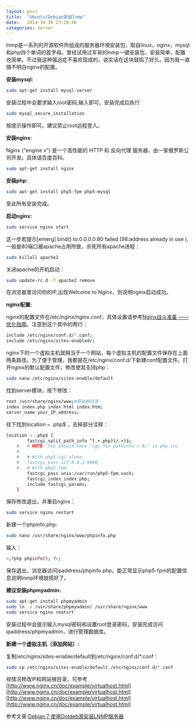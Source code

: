 ```yaml
---
layout: post
title:  "Ubuntu/Debian安装lnmp"
date:   2014-10-30 23:20:40
categories: Server
---
```

lnmp是一系列的开源软件所组成的服务器环境安装包，取自linux，nginx，mysql和php四个单词的首字母。曾经试用过军哥的lnmp一键安装包，安装简单，配置也简单。不过我这种强迫症不喜欢现成的，说实话在这块鼓捣了好久。因为我一直搞不明白nginx的配置。

**安装mysql:**

```bash
sudo apt-get install mysql-server
```

安装过程中会要求输入root密码,输入即可。安装完成后执行

```bash
sudo mysql_secure_installation
```

按提示操作即可。建议禁止root远程登入。

**安装nginx:**

Nginx ("engine x") 是一个高性能的 HTTP 和 反向代理 服务器，由一家俄罗斯公司开发。具体请百度百科。

```bash
sudo apt-get install nginx
```

**安装php:**

```bash
sudo apt-get install php5-fpm php5-mysql
```

至此所有安装完成。

**启动nginx:**

```bash
sudo service nginx start
```
这一步若提示[emerg] bind() to 0.0.0.0:80 failed (98:address already in use ),一般是80端口被apache占用所致，杀死所有apache进程：

```bash
sudo killall apache2
```

关闭apache的开机启动：

```bash
sudo update-rc.d -f apache2 remove
```

在浏览器里访问你的IP,出现Welcome to Nginx，则说明nginx启动成功。

**nginx配置:**

nginx的配置文件在/etc/nginx/nginx.conf，具体设置请参考[Nginx战斗准备 —— 优化指南](http://blog.jobbole.com/51861/)。注意到这个其中的两行：

```bash
include /etc/nginx/conf.d/*.conf;
include /etc/nginx/sites-enabled/;
```

nginx下的一个虚拟主机就相当于一个网站，每个虚拟主机的配置文件保存在上面两条路径。为了便于管理，我都是在/etc/nginx/conf.d/下新建conf配置文件。打开nginx的默认配置文件，修改使其支持php：

```bash
sudo nano /etc/nginx/sites-enable/default
```

找到server模块，按下修改：

```bash
root /usr/share/nginx/www;#网站根目录
index index.php index.html index.htm;
server_name your_IP_address;
```

往下找到location ~ .php$ ，去掉部分注释：

```bash
location ~ .php$ {
		fastcgi_split_path_info ^(.+.php)(/.+)$;
	#	# NOTE: You should have "cgi.fix_pathinfo = 0;" in php.ini
	#
	#	# With php5-cgi alone:
	#	fastcgi_pass 127.0.0.1:9000;
	#	# With php5-fpm:
		fastcgi_pass unix:/var/run/php5-fpm.sock;
		fastcgi_index index.php;
		include fastcgi_params;
	}
```

保存修改退出，并重启nginx：

```bash
sudo service nginx restart
```

新建一个phpinfo.php:

```bash
sudo nano /usr/share/nginx/www/phpinfo.php
```

输入：

```bash
<;?php phpinfo(); ?>;
```

保存退出，浏览器访问ipaddress/phpinfo.php，能正常显示php5-fpm的配置信息说明lnmp环境就搭好了。

**建议安装phpmyadmin:**

```bash
sudo apt-get install phpmyadmin
sudo ln -s /usr/share/phpmyadmin/ /usr/share/nginx/www 
sudo service nginx reatsrt
```

安装过程中会提示输入mysql密码和设置root登录密码，安装完成访问ipaddress/phpmyadmin，进行管理数据库。

**新建一个虚拟主机（添加网站）:**

复制/etc/nginx/sites-enable/default到/etc/nginx/conf.d/*.conf：

```bash
sudo cp /etc/nginx/sites-enable/default /etc/nginx/conf.d/*.conf
```

视情况修改IP和网站根目录，可参考[http://www.nginx.cn/doc/example/virtualhost.html](http://www.nginx.cn/doc/example/virtualhost.html)
[http://www.nginx.cn/doc/example/virtualhost.html](http://www.nginx.cn/doc/example/virtualhost.html)

参考文章:[Debian 7 使用Dotdeb源安装LNMP服务器](http://dearroy.com/linux/2013/06/20/install-lnmp-on-debian-7.html)
